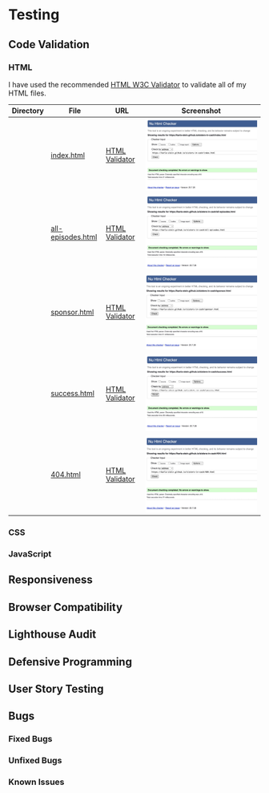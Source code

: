 # Testing 

## Code Validation

### HTML


I have used the recommended [HTML W3C Validator](https://validator.w3.org) to validate all of my HTML files.

| Directory | File | URL | Screenshot | 
| --- | --- | --- | --- | 
|  | [index.html](https://karla-stein.github.io/sisters-in-cash/index.html) | [HTML Validator](https://validator.w3.org/nu/?doc=https%3A%2F%2Fkarla-stein.github.io%2Fsisters-in-cash%2Findex.html) | ![screenshot](documentation/testing/validation/index-url-validation.jpeg) | 
|  | [all-episodes.html](https://karla-stein.github.io/sisters-in-cash/all-episodes.html) | [HTML Validator](https://validator.w3.org/nu/?doc=https%3A%2F%2Fkarla-stein.github.io%2Fsisters-in-cash%2Fall-episodes.html) | ![screenshot](documentation/testing/validation/all-episodes-url-validation.jpeg) | 
|  | [sponsor.html](https://karla-stein.github.io/sisters-in-cash/sponsor.html) | [HTML Validator](https://validator.w3.org/nu/?doc=https%3A%2F%2Fkarla-stein.github.io%2Fsisters-in-cash%2Fsponsor.html) | ![screenshot](documentation/testing/validation/sponsor-url-validation.jpeg) | 
|  | [success.html](https://karla-stein.github.io/sisters-in-cash/success.html) | [HTML Validator](https://validator.w3.org/nu/?doc=https%3A%2F%2Fkarla-stein.github.io%2Fsisters-in-cash%2Fsuccess.html) | ![screenshot](documentation/testing/validation/success-url-validation.jpeg) | 
|  | [404.html](https://karla-stein.github.io/sisters-in-cash/404.html) | [HTML Validator](https://validator.w3.org/nu/?doc=https%3A%2F%2Fkarla-stein.github.io%2Fsisters-in-cash%2F404.html) | ![screenshot](documentation/testing/validation/404-url-validation.jpeg) | 

### CSS

### JavaScript

## Responsiveness

## Browser Compatibility

## Lighthouse Audit

## Defensive Programming

## User Story Testing

## Bugs

### Fixed Bugs

### Unfixed Bugs


### Known Issues


